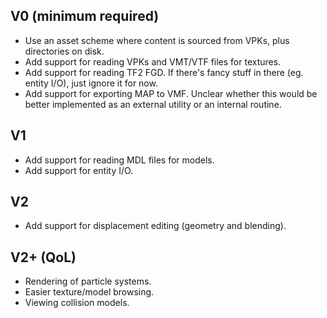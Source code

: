 ## V0 (minimum required)

* Use an asset scheme where content is sourced from VPKs, plus directories on disk.
* Add support for reading VPKs and VMT/VTF files for textures.
* Add support for reading TF2 FGD. If there's fancy stuff in there (eg. entity I/O), just ignore it for now.
* Add support for exporting MAP to VMF. Unclear whether this would be better implemented as an external utility or an internal routine.

## V1

* Add support for reading MDL files for models.
* Add support for entity I/O.

## V2

* Add support for displacement editing (geometry and blending).

## V2+ (QoL)

* Rendering of particle systems.
* Easier texture/model browsing.
* Viewing collision models.
